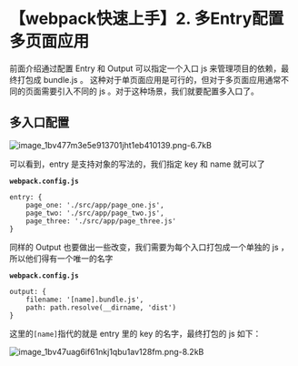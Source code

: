 # 【webpack快速上手】2. 多Entry配置多页面应用

前面介绍通过配置 Entry 和 Output 可以指定一个入口 js 来管理项目的依赖，最终打包成 bundle.js 。 这种对于单页面应用是可行的，但对于多页面应用通常不同的页面需要引入不同的 js 。对于这种场景，我们就要配置多入口了。

## 多入口配置

![image_1bv477m3e5e913701jht1eb410139.png-6.7kB][1]

可以看到，entry 是支持对象的写法的，我们指定 key 和 name 就可以了

**`webpack.config.js`**
```
entry: {
    page_one: './src/app/page_one.js',
    page_two: './src/app/page_two.js',
    page_three: './src/app/page_three.js'
}
```

同样的 Output 也要做出一些改变，我们需要为每个入口打包成一个单独的 js ，所以他们得有一个唯一的名字

**`webpack.config.js`**
```
output: {
    filename: '[name].bundle.js',
    path: path.resolve(__dirname, 'dist')
}
```

这里的`[name]`指代的就是 entry 里的 key 的名字，最终打包的 js 如下：

![image_1bv47uag6if61nkj1qbu1av128fm.png-8.2kB][2]


  [1]: http://static.zybuluo.com/Jerry-MEI/9nf6ha103jbjsvgippxqgzfn/image_1bv477m3e5e913701jht1eb410139.png
  [2]: http://static.zybuluo.com/Jerry-MEI/rytrku4ja0h1vy5q9iwcu60t/image_1bv47uag6if61nkj1qbu1av128fm.png